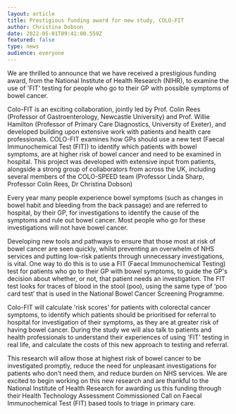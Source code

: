 ```yaml
---
layout: article
title: Prestigious funding award for new study, COLO-FIT
author: Christina Dobson
date: 2022-05-01T09:41:00.559Z
featured: false
type: news
audience: everyone
---
```

We are thrilled to announce that we have received a prestigious funding award, from the National Institute of Health Research (NIHR), to examine the use of 'FIT' testing for people who go to their GP with possible symptoms of bowel cancer. 

Colo-FIT is an exciting collaboration, jointly led by Prof. Colin Rees (Professor of Gastroenterology, Newcastle University) and Prof. Willie Hamilton (Professor of Primary Care Diagnostics, University of Exeter), and developed building upon extensive work with patients and health care professionals. COLO-FIT examines how GPs should use a new test (Faecal Immunochemical Test (FIT)) to identify which patients with bowel symptoms, are at higher risk of bowel cancer and need to be examined in hospital. This project was developed with extensive input from patients, alongside a strong group of collaborators from across the UK,  including several members of the COLO-SPEED team (Professor Linda Sharp, Professor Colin Rees, Dr Christina Dobson)

Every year many people experience bowel symptoms (such as changes in bowel habit and bleeding from the back passage) and are referred to hospital, by their GP, for investigations to identify the cause of the symptoms and rule out bowel cancer. Most people who go for these investigations will not have bowel cancer. 

Developing new tools and pathways to ensure that those most at risk of bowel cancer are seen quickly, whilst preventing an overwhelm of NHS services and putting low-risk patients through unnecessary investigations, is vital. One way to do this is to use a FIT (Faecal Immunochemical Testing) test for patients who go to their GP with bowel symptoms, to guide the GP's decision about whether, or not, that patient needs an investigation. The FIT test looks for traces of blood in the stool (poo), using the same type of ‘poo card test’ that is used in the National Bowel Cancer Screening Programme. 

Colo-FIT will calculate 'risk scores' for patients with colorectal cancer symptoms, to identify which patients should be prioritised for referral to hospital for investigation of their symptoms, as they are at greater risk of having bowel cancer. During the study we will also talk to patients and health professionals to understand their experiences of using 'FIT' testing in real life, and calculate the costs of this new approach to testing and referral. 

This research will allow those at highest risk of bowel cancer to be investigated promptly, reduce the need for unpleasant investigations for patients who don’t need them, and reduce burden on NHS services. We are excited to begin working on this new research and are thankful to the National Institute of Health Research for awarding us this funding through their Health Technology Assessment Commissioned Call on Faecal Immunochemical Test (FIT) based tools to triage in primary care.